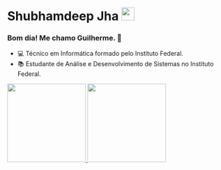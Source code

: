 # Shubhamdeep Jha&nbsp;<img src="https://github.com/TheDudeThatCode/TheDudeThatCode/blob/master/Assets/Mario_Hello_Big.gif" width="30px">

### Bom dia! Me chamo Guilherme. 👋

- 💻 Técnico em Informática formado pelo Instituto Federal.
- 📚 Estudante de Análise e Desenvolvimento de Sistemas no Instituto Federal.

<div>
<a href="https://github.com/guinorbona">
<img loading="lazy" height="180em" src="https://github-readme-stats.vercel.app/api/top-langs/?username=guinorbona&layout=compact&langs_count=7&theme=dracula"/>
<img loading="lazy" height="180em" src="https://github-readme-stats.vercel.app/api?username=guinorbona&show_icons=true&theme=dracula&include_all_commits=true&count_private=true"/>
</div>
